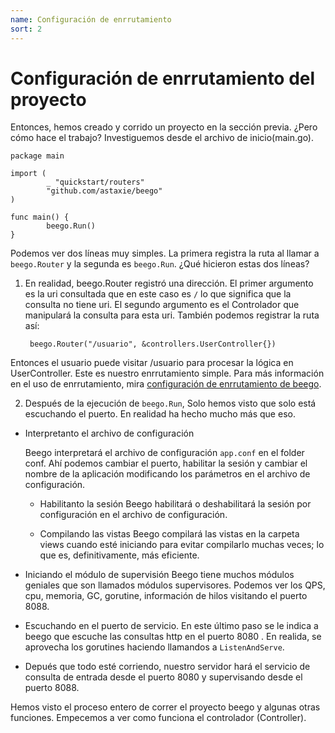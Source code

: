 ```yaml
---
name: Configuración de enrrutamiento
sort: 2
---
```


# Configuración de enrrutamiento del proyecto

Entonces, hemos creado y corrido un proyecto en la sección previa. ¿Pero cómo hace el trabajo? Investiguemos desde el archivo de inicio(main.go).

	package main
	
	import (
	        _ "quickstart/routers"
	        "github.com/astaxie/beego"
	)
	
	func main() {
	        beego.Run()
	}
	
Podemos ver dos líneas muy simples. La primera registra la ruta al llamar a `beego.Router` y la
segunda es `beego.Run`. ¿Qué hicieron estas dos líneas?

1. En realidad, beego.Router registró una dirección. El primer argumento es la uri consultada
que en este caso es `/` lo que significa que la consulta no tiene uri. El segundo argumento es
el Controlador que manipulará la consulta para esta uri. También podemos registrar la ruta así:

		beego.Router("/usuario", &controllers.UserController{})	

Entonces el usuario puede visitar /usuario para procesar la lógica en UserController. Este es
nuestro enrrutamiento simple. Para más información en el uso de enrrutamiento, mira
[configuración de enrrutamiento de beego](../mvc/controller/router.md).
	
2. Después de la ejecución de `beego.Run`, Solo hemos visto que solo está escuchando el puerto.
En realidad ha hecho mucho más que eso.

  - Interpretanto el archivo de configuración
	
    Beego interpretará el archivo de configuración `app.conf` en el folder conf. Ahí podemos cambiar el puerto, habilitar la sesión y cambiar el nombre de la aplicación modificando los parámetros en el archivo de configuración.

	- Habilitanto la sesión
    Beego habilitará o deshabilitará la sesión por configuración en el archivo de configuración.

	- Compilando las vistas 
    Beego compilará las vistas en la carpeta views cuando esté iniciando para evitar compilarlo muchas veces; lo que es, definitivamente, más eficiente.
	
  - Iniciando el módulo de supervisión
    Beego tiene muchos módulos geniales que son llamados módulos supervisores. Podemos ver los QPS, cpu, memoria, GC, gorutine, información de hilos visitando el puerto 8088.

  - Escuchando en el puerto de servicio.
    En este último paso se le indica a beego que escuche las consultas http en el puerto 8080 . En realida, se aprovecha los gorutines haciendo llamandos a `ListenAndServe`.
	
  - Depués que todo esté corriendo, nuestro servidor hará el servicio de consulta de entrada desde el puerto 8080 y supervisando desde el puerto 8088.
	
Hemos visto el proceso entero de correr el proyecto beego y algunas otras funciones. Empecemos a ver como funciona el controlador (Controller).
